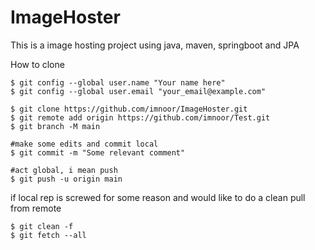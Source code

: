 # ImageHoster

This is a image hosting project using java, maven, springboot and JPA

How to clone
```
$ git config --global user.name "Your name here"
$ git config --global user.email "your_email@example.com"

$ git clone https://github.com/imnoor/ImageHoster.git
$ git remote add origin https://github.com/imnoor/Test.git
$ git branch -M main

#make some edits and commit local
$ git commit -m "Some relevant comment"

#act global, i mean push
$ git push -u origin main
```

if local rep is screwed for some reason and would like to do a clean pull from remote
```
$ git clean -f
$ git fetch --all

```

